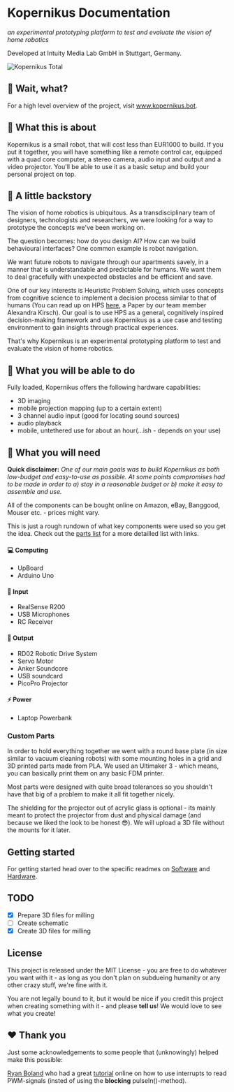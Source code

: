 # Kopernikus Documentation

*an experimental prototyping platform to test and evaluate the vision of home robotics*

Developed at Intuity Media Lab GmbH in Stuttgart, Germany.

![Kopernikus Total](http://aaiirr.net/content/projects/kopernikuswide.jpg "Kopernikus Total")

## 🤔 Wait, what?

For a high level overview of the project, visit www.kopernikus.bot.


## 🔬 What this is about

Kopernikus is a small robot, that will cost less than EUR1000 to build. If you put it together, you will have something like a remote control car, equipped with a quad core computer, a stereo camera, audio input and output and a video projector.
You'll be able to use it as a basic setup and build your personal project on top.

## 📓 A little backstory

The vision of home robotics is ubiquitous. As a transdisciplinary team of designers, technologists and researchers, we were looking for a way to prototype the concepts we've been working on.

The question becomes: how do you design AI? How can we build behavioural interfaces? One common example is robot navigation.

We want future robots to navigate through our apartments savely, in a manner that is understandable and predictable for humans. We want them to deal gracefully with unexpected obstacles and be efficient and save. 

One of our key interests is Heuristic Problem Solving, which uses concepts from cognitive science to implement a decision process similar to that of humans (You can read up on HPS <a href="https://easychair.org/publications/open/z2d">here</a>, a Paper by our team member Alexandra Kirsch). Our goal is to use HPS as a general, cognitively inspired decision-making framework and use Kopernikus as a use case and testing environment to gain insights through practical experiences. 

That's why Kopernikus is an experimental prototyping platform to test and evaluate the vision of home robotics.



## 💪 What you will be able to do

Fully loaded, Kopernikus offers the following hardware capabilities:

* 3D imaging
* mobile projection mapping (up to a certain extent)
* 3 channel audio input (good for locating sound sources)
* audio playback
* mobile, untethered use for about an hour(...ish - depends on your use)

## 🎒 What you will need

**Quick disclaimer:** *One of our main goals was to build Kopernikus as both low-budget and easy-to-use as possible. At some points compromises had to be made in order to a) stay in a reasonable budget or b) make it easy to assemble and use.*

All of the components can be bought online on Amazon, eBay, Banggood, Mouser etc. - prices might vary.

This is just a rough rundown of what key components were used so you get the idea. Check out the [parts list](Hardware/partsList.md) for a more detailled list with links.


#### 💻 Computing
* UpBoard
* Arduino Uno

#### 👀 Input
* RealSense R200
* USB Microphones
* RC Receiver

#### 🐸 Output
* RD02 Robotic Drive System
* Servo Motor
* Anker Soundcore
* USB soundcard
* PicoPro Projector

#### ⚡️ Power
* Laptop Powerbank

### Custom Parts

In order to hold everything together we went with a round base plate (in size similar to vacuum cleaning robots) with some mounting holes in a grid and 3D printed parts made from PLA. We used an Ultimaker 3 - which means, you can basically print them on any basic FDM printer.

Most parts were designed with quite broad tolerances so you shouldn't have that big of a problem to make it all fit together nicely.

The shielding for the projector out of acrylic glass is optional - its mainly meant to protect the projector from dust and physical damage (and because we liked the look to be honest 😎). We will upload a 3D file without the mounts for it later.

## Getting started

For getting started head over to the specific readmes on [Software](Software/README.md) and [Hardware](Hardware/README.md).

## TODO

* [x] Prepare 3D files for milling
* [ ] Create schematic
* [x] Create 3D files for milling

## License

This project is released under the MIT License - you are free to do whatever you want with it - as long as you don't plan on subdueing humanity or any other crazy stuff, we're fine with it.

You are not legally bound to it, but it would be nice if you credit this project when creating something with it - and please **tell us**! We would love to see what you create!

## ❤️ Thank you 

Just some acknowledgements to some people that (unknowingly) helped make this possible:

[Ryan Boland](https://ryanboland.com/blog) who had a great [tutorial](https://ryanboland.com/blog/reading-rc-receiver-values/) online on how to use interrupts to read PWM-signals (insted of using the **blocking** pulseIn()-method).
